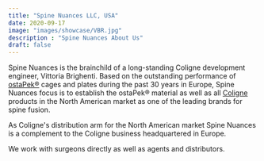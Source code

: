 ```yaml
---
title: "Spine Nuances LLC, USA"
date: 2020-09-17
image: "images/showcase/VBR.jpg"
description : "Spine Nuances About Us"
draft: false
---
```


Spine Nuances is the brainchild of a long-standing Coligne development engineer, Vittoria Brighenti. Based on the outstanding performance of [ostaPek®](https://spinenuances.com/ostapek) cages and plates during the past 30 years in Europe, 
Spine Nuances focus is to establish the ostaPek® material as well as all [Coligne](http://www.coligne.com/international/home.html) products in the North American market as one of the leading brands 
for spine fusion. 

As Coligne's distribution arm for the North American market Spine Nuances is a complement to the Coligne business headquartered in Europe. 

We work with surgeons directly as well as agents and distributors. 



